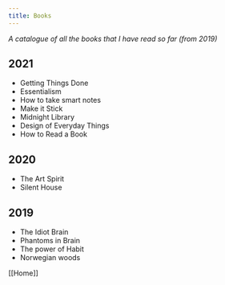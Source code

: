 ```yaml
---
title: Books
---
```

*A catalogue of all the books that I have read so far (from 2019)*

## 2021
- Getting Things Done
- Essentialism
- How to take smart notes
- Make it Stick
- Midnight Library
- Design of Everyday Things
- How to Read a Book


## 2020
- The Art Spirit
- Silent House

## 2019
- The Idiot Brain
- Phantoms in Brain
- The power of Habit
- Norwegian woods

[[Home]]